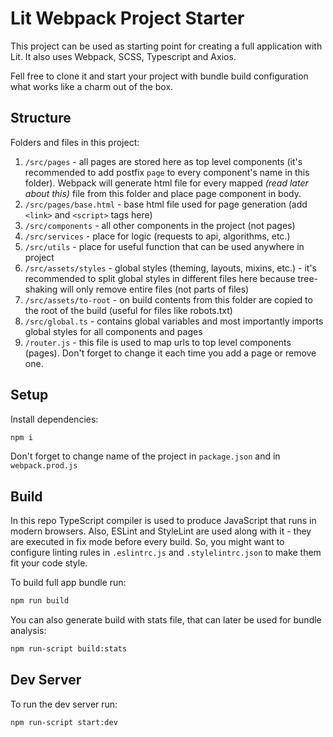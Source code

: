 # Lit Webpack Project Starter

This project can be used as starting point for creating a full application with Lit. It also uses Webpack, SCSS, Typescript and Axios.

Fell free to clone it and start your project with bundle build configuration what works like a charm out of the box.

## Structure

Folders and files in this project: 
1. `/src/pages` - all pages are stored here as top level components (it's recommended to add postfix `page` to every component's name in this folder). Webpack will generate html file for every mapped *(read later about this)* file from this folder and place page component in body.
2. `/src/pages/base.html` - base html file used for page generation (add `<link>` and `<script>` tags here)
3. `/src/components` - all other components in the project (not pages)
4. `/src/services` - place for logic (requests to api, algorithms, etc.)
5. `/src/utils` - place for useful function that can be used anywhere in project
6. `/src/assets/styles` - global styles (theming, layouts, mixins, etc.) - it's recommended to split global styles in different files here because tree-shaking will only remove entire files (not parts of files)
7. `/src/assets/to-root` - on build contents from this folder are copied to the root of the build (useful for files like robots.txt)
8. `/src/global.ts` - contains global variables and most importantly imports global styles for all components and pages 
9. `/router.js` - this file is used to map urls to top level components (pages). Don't forget to change it each time you add a page or remove one.

## Setup

Install dependencies:

```bash
npm i
```

Don't forget to change name of the project in `package.json` and in `webpack.prod.js`

## Build

In this repo TypeScript compiler is used to produce JavaScript that runs in modern browsers. 
Also, ESLint and StyleLint are used along with it - they are executed in fix mode before every build.
So, you might want to configure linting rules in `.eslintrc.js` and `.stylelintrc.json` to make them fit your code style.

To build full app bundle run:

```bash
npm run build
```

You can also generate build with stats file, that can later be used for bundle analysis:

```bash
npm run-script build:stats
```

## Dev Server

To run the dev server run:

```bash
npm run-script start:dev
```
